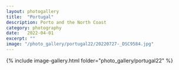 ```yaml
---
layout: photogallery
title:  "Portugal"
description: Porto and the North Coast
category: photography
date:   2022-04-01
excerpt: ""
image: "/photo_gallery/portugal22/20220727-_DSC9584.jpg"
---
```

<!-- ## Berlin Over The Years -->
{% include image-gallery.html folder="photo_gallery/portugal22" %}